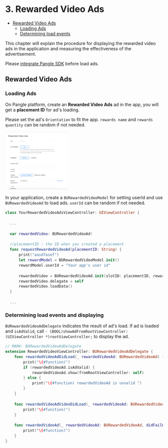 # 3. Rewarded Video Ads


* [Rewarded Video Ads](#start/reward_ad)
  * [Loading Ads](#start/reward_ad_load)
  * [Determining load events](#start/reward_ad_loadevent)


This chapter will explain the procedure for displaying the rewarded video ads in the application and measuring the effectiveness of the advertisement.

Please [integrate Pangle SDK](1-integrate_en.md) before load ads.


<a name="start/reward_ad"></a>
## Rewarded Video Ads

<a name="start/native_ad_origin_load"></a>
### Loading Ads

On Pangle platform, create an **Rewarded Video Ads** ad in the app, you will get a **placement ID** for ad's loading.

Please set the ad's `Orientation` to fit the app.
`rewards name` and `rewards quantity` can be random if not needed.



<img src="pics/reward_video_set.png" alt="drawing" width="200"/>


In your application, create a `BURewardedVideoModel` for setting userId and use `BURewardedVideoAd` to load ads.
`userId` can be random if not needed.

```swift
class YourRewardedVideoAdsViewController: UIViewController {

  ...

  var rewardedVideo: BURewardedVideoAd!

  //placementID : the ID when you created a placement
  func requestRewardedVideoAd(placementID: String) {
      print("aasdfasef")
      let rewardModel = BURewardedVideoModel.init()
      rewardModel.userId = "Your app's user id"

      rewardedVideo = BURewardedVideoAd.init(slotID: placementID, rewardedVideoModel: rewardModel)
      rewardedVideo.delegate = self
      rewardedVideo.loadData()
  }

  ...

```

<a name="start/reward_ad_loadevent"></a>
### Determining load events and displaying

`BURewardedVideoAdDelegate` indicates the result of ad's load. If ad is loaded and `isAdValid`, call `- (BOOL)showAdFromRootViewController:(UIViewController *)rootViewController;` to display the ad.

```swift
// MARK: BURewardedVideoAdDelegate
extension RewardedVideoViewController: BURewardedVideoAdDelegate {
    func rewardedVideoAdDidLoad(_ rewardedVideoAd: BURewardedVideoAd) {
        print("\(#function)")
        if (rewardedVideoAd.isAdValid) {
            rewardedVideoAd.show(fromRootViewController: self)
        } else {
            print("\(#function) rewardedVideoAd is unvalid ")
        }
    }

    func rewardedVideoAdVideoDidLoad(_ rewardedVideoAd: BURewardedVideoAd) {
        print("\(#function)")
    }

    func rewardedVideoAd(_ rewardedVideoAd: BURewardedVideoAd, didFailWithError error: Error?) {
        print("\(#function)")
    }
}
```
